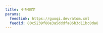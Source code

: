 ```yaml
---
title: 小孙同学
params:
  feedlink: https://guoqi.dev/atom.xml
  feedid: 80c5239f80e3a5dddfa86b3d11bc8da8
---
```

